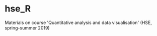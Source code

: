 # hse_R
Materials on course 'Quantitative analysis and data visualisation' (HSE, spring-summer 2019)
